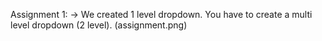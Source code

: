 Assignment 1: -> We created 1 level dropdown. You have to create a multi level dropdown (2 level).
(assignment.png)
